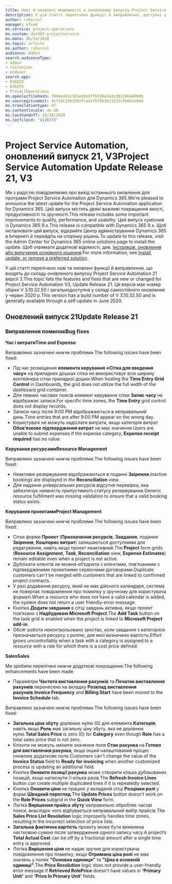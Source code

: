 ```yaml
---
title: Нові й оновлені можливості в оновленому випуску Project Service Automation 21 версії 3
description: У цій статті перелічено функції й виправлення, доступні у випуску Project Service Automation 21, V3.
author: ruhercul
manager: kfend
ms.service: project-operations
ms.custom: dyn365-projectservice
ms.date: 06/19/2020
ms.topic: article
ms.author: ruhercul
audience: Admin
search.audienceType:
- admin
- customizer
- enduser
search.app:
- D365CE
- D365PS
- ProjectOperations
ms.openlocfilehash: 799be481c365e82e8ffb59ba242e30378644008b
ms.sourcegitcommit: 4cf1dc1561b92fca4175f0b3813133c5e63ce8e6
ms.translationtype: HT
ms.contentlocale: uk-UA
ms.lasthandoff: 10/28/2020
ms.locfileid: "4126733"
---
```

# <a name="project-service-automation-update-release-21-v3"></a><span data-ttu-id="25c7c-103">Project Service Automation, оновлений випуск 21, V3</span><span class="sxs-lookup"><span data-stu-id="25c7c-103">Project Service Automation Update Release 21, V3</span></span>

<span data-ttu-id="25c7c-104">Ми з радістю повідомляємо про вихід останнього оновлення для програми Project Service Automation для Dynamics 365.</span><span class="sxs-lookup"><span data-stu-id="25c7c-104">We’re pleased to announce the latest update for the Project Service Automation application for Dynamics 365.</span></span> <span data-ttu-id="25c7c-105">Цей випуск містить деякі важливі покращення якості, продуктивності та зручності.</span><span class="sxs-lookup"><span data-stu-id="25c7c-105">This release includes some important improvements to quality, performance, and usability.</span></span> <span data-ttu-id="25c7c-106">Цей випуск сумісний із Dynamics 365 9.x.</span><span class="sxs-lookup"><span data-stu-id="25c7c-106">This release is compatible with Dynamics 365 9.x.</span></span> <span data-ttu-id="25c7c-107">Щоб інсталювати цей випуск, відкрийте Центр адміністрування Dynamics 365 в Інтернеті й перейдіть на сторінку рішень.</span><span class="sxs-lookup"><span data-stu-id="25c7c-107">To update to this release, visit the Admin Center for Dynamics 365 online solutions page to install the update.</span></span> <span data-ttu-id="25c7c-108">Щоб отримати додаткові відомості, див. [Інсталяція, оновлення або вилучення основного рішення](https://docs.microsoft.com/power-platform/admin/install-remove-preferred-solution).</span><span class="sxs-lookup"><span data-stu-id="25c7c-108">For more information, see [Install, update, or remove a preferred solution](https://docs.microsoft.com/power-platform/admin/install-remove-preferred-solution).</span></span>

<span data-ttu-id="25c7c-109">У цій статті перелічено нові та оновлені функції й виправлення, що входять до складу оновленого випуску Project Service Automation 21 версії 3.</span><span class="sxs-lookup"><span data-stu-id="25c7c-109">This topic lists the features and fixes that are new or changed for Project Service Automation V3, Update Release 21.</span></span> <span data-ttu-id="25c7c-110">Ця версія має номер збірки V 3.10.32.50 і загальнодоступна у складі самостійного оновлення у червні 2020 р.</span><span class="sxs-lookup"><span data-stu-id="25c7c-110">This version has a build number of V 3.10.32.50 and is generally available through a self-update in June 2020.</span></span>

## <a name="update-release-21"></a><span data-ttu-id="25c7c-111">Оновлений випуск 21</span><span class="sxs-lookup"><span data-stu-id="25c7c-111">Update Release 21</span></span>

### <a name="bug-fixes"></a><span data-ttu-id="25c7c-112">Виправлення помилок</span><span class="sxs-lookup"><span data-stu-id="25c7c-112">Bug fixes</span></span>

<span data-ttu-id="25c7c-113">**Час і витрати**</span><span class="sxs-lookup"><span data-stu-id="25c7c-113">**Time and Expense**</span></span>

<span data-ttu-id="25c7c-114">Виправлено зазначені нижче проблеми.</span><span class="sxs-lookup"><span data-stu-id="25c7c-114">The following issues have been fixed:</span></span>

- <span data-ttu-id="25c7c-115">Під час розміщення **елемента керування «Сітка для введення часу»** на приладних дошках сітка не використовує всю ширину контейнера сітки приладної дошки.</span><span class="sxs-lookup"><span data-stu-id="25c7c-115">When hosting the **Time Entry Grid Control** in Dashboards, the grid does not utilize the full width of the dashboard grid container.</span></span>
- <span data-ttu-id="25c7c-116">Для певних часових поясів елемент керування сітки **Запис часу** не відображає записи.</span><span class="sxs-lookup"><span data-stu-id="25c7c-116">For specific time zones, the **Time Entry** grid control does not display records.</span></span>
- <span data-ttu-id="25c7c-117">Записи часу після 9:00 PM відображаються в неправильний день.</span><span class="sxs-lookup"><span data-stu-id="25c7c-117">Time entries that are after 9:00 PM appear on the wrong day.</span></span>
- <span data-ttu-id="25c7c-118">Користувачі не можуть надіслати витрати, якщо категорія витрат **Обов’язкове підтвердження витрат** не має значення.</span><span class="sxs-lookup"><span data-stu-id="25c7c-118">Users are unable to submit expenses if the expense category, **Expense receipt required** has no value.</span></span>

<span data-ttu-id="25c7c-119">**Керування ресурсами**</span><span class="sxs-lookup"><span data-stu-id="25c7c-119">**Resource Management**</span></span>

<span data-ttu-id="25c7c-120">Виправлено зазначені нижче проблеми.</span><span class="sxs-lookup"><span data-stu-id="25c7c-120">The following issues have been fixed:</span></span>

- <span data-ttu-id="25c7c-121">Неактивні резервування відображаються в поданні **Звірення**.</span><span class="sxs-lookup"><span data-stu-id="25c7c-121">Inactive bookings are displayed in the **Reconciliation** view.</span></span>
- <span data-ttu-id="25c7c-122">Для надання універсальних ресурсів відсутня перевірка, яка забезпечує наявність припустимого статусу резервування.</span><span class="sxs-lookup"><span data-stu-id="25c7c-122">Generic resource fulfillment was missing validation to ensure that a valid booking status exists.</span></span>

<span data-ttu-id="25c7c-123">**Керування проектами**</span><span class="sxs-lookup"><span data-stu-id="25c7c-123">**Project Management**</span></span>

<span data-ttu-id="25c7c-124">Виправлено зазначені нижче проблеми.</span><span class="sxs-lookup"><span data-stu-id="25c7c-124">The following issues have been fixed:</span></span>

- <span data-ttu-id="25c7c-125">Сітки форми **Проект** (**Призначення ресурсів**, **Завдання**, подання **Звірення**, **Кошторис витрат**) залишаються доступними для редагування, навіть якщо проект неактивний.</span><span class="sxs-lookup"><span data-stu-id="25c7c-125">The **Project** form grids (**Resource Assignment**, **Task**, **Reconciliation** view, **Expense Estimates**) remain editable even when a project is not active.</span></span>
- <span data-ttu-id="25c7c-126">Дублікати клієнтів не можна об’єднати з клієнтами, пов’язаними з підтвердженими проектними сервісними договорами.</span><span class="sxs-lookup"><span data-stu-id="25c7c-126">Duplicate customers can't be merged with customers that are linked to confirmed project contracts.</span></span>
- <span data-ttu-id="25c7c-127">У разі додавання ресурсу, який не має дійсного календаря, система не повертає повідомлення про помилку у зручному для користувача форматі.</span><span class="sxs-lookup"><span data-stu-id="25c7c-127">When a resource who does not have a valid calendar is added, the system does not return a user friendly-error message.</span></span>
- <span data-ttu-id="25c7c-128">Кнопка **Додати завдання** в сітці завдань активна, якщо проект пов’язано з **Надбудовою Microsoft Project**.</span><span class="sxs-lookup"><span data-stu-id="25c7c-128">The **Add Task** button on the task grid is enabled when the project is linked to **Microsoft Project add-in**.</span></span>
- <span data-ttu-id="25c7c-129">Обсяг роботи неконтрольовано зростає, коли завдання з категорією призначається ресурсу з роллю, для якої визначено вартість.</span><span class="sxs-lookup"><span data-stu-id="25c7c-129">Effort grows uncontrollably when a task with a category is assigned to a resource with a role for which there is a cost price defined.</span></span>

<span data-ttu-id="25c7c-130">**Sales**</span><span class="sxs-lookup"><span data-stu-id="25c7c-130">**Sales**</span></span>

<span data-ttu-id="25c7c-131">Ми зробили перелічені нижче додаткові покращення:</span><span class="sxs-lookup"><span data-stu-id="25c7c-131">The following enhancements have been made:</span></span>

- <span data-ttu-id="25c7c-132">Параметри **Частота виставлення рахунків** та **Початок виставлення рахунків** перенесено на вкладку **Розклад виставлення рахунків**.</span><span class="sxs-lookup"><span data-stu-id="25c7c-132">**Invoice Frequency** and **Billing Start** have been moved to the **Invoice Schedule** tab.</span></span>

<span data-ttu-id="25c7c-133">Виправлено зазначені нижче проблеми.</span><span class="sxs-lookup"><span data-stu-id="25c7c-133">The following issues have been fixed:</span></span>

- <span data-ttu-id="25c7c-134">**Загальна ціна збуту** дорівнює нулю (0) для елемента **Категорія**, навіть якщо **Роль** має загальну ціну збуту, яка не дорівнює нулю.</span><span class="sxs-lookup"><span data-stu-id="25c7c-134">**Total Sales Price** is zero (0) for **Category** even though **Role** has a total sales price that is not zero.</span></span>
- <span data-ttu-id="25c7c-135">Клієнти не можуть змінити значення поля **Стан рахунка** на **Готово для виставлення рахунка**, якщо інший налаштований процес оновлює додаткове поле.</span><span class="sxs-lookup"><span data-stu-id="25c7c-135">Customers can't change the value of the **Invoice Status** field to **Ready for invoicing** when another customized process is updating an additional field.</span></span>
- <span data-ttu-id="25c7c-136">Кнопка **Оновити позиції рахунка** може створити кілька дубльованих позицій, якщо натиснути її кілька разів.</span><span class="sxs-lookup"><span data-stu-id="25c7c-136">The **Refresh Invoice Lines** button can create multiple duplicated lines if it is repeatedly selected.</span></span>
- <span data-ttu-id="25c7c-137">Кнопка **Оновити ціни** не працює у вкладеній сітці **Розцінки ролі** у формі **Швидкий перегляд**.</span><span class="sxs-lookup"><span data-stu-id="25c7c-137">The **Update Prices** button doesn't work on the **Role Prices** subgrid in the **Quick View** form.</span></span>
- <span data-ttu-id="25c7c-138">Логіка **Вирішення прайса збуту** неправильно обробляє часові пояси, внаслідок чого відбувається неправильний вибір прайсів.</span><span class="sxs-lookup"><span data-stu-id="25c7c-138">The **Sales Price List Resolution** logic improperly handles time zones, resulting in the incorrect selection of price lists.</span></span>
- <span data-ttu-id="25c7c-139">**Загальна фактична вартість** проекту може бути вимкнена частковою сумою після затвердження одного запису часу.</span><span class="sxs-lookup"><span data-stu-id="25c7c-139">A project’s **Total Actual Cost** can be off by a fractional amount after a single time entry is approved.</span></span>
- <span data-ttu-id="25c7c-140">Логіка **Вирішення ціни** не надає зручне для користувача повідомлення про помилку, якщо **Отримана ціна ролі** не має значень у полях **"Основна одиниця"** та **"Ціна в основній одиниці"**.</span><span class="sxs-lookup"><span data-stu-id="25c7c-140">The **Price Resolution** logic does not provide a user-friendly error message if **Retrieved RolePrice** doesn't have values in **'Primary Unit'** and **'Price In Primary Unit'** fields.</span></span>
